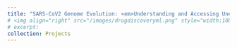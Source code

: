 ```yaml
---
title: "SARS-CoV2 Genome Evolution: <em>Understanding and Accessing Unexplored Regions of Sequence Space</em>"
# <img align="right" src="/images/drugdiscoveryml.png" style="width:100px;height:100px" />
# excerpt:
collection: Projects
---
```

